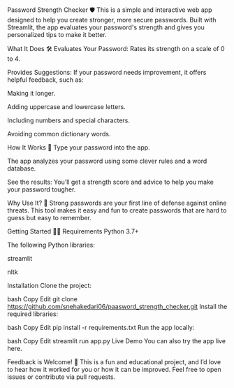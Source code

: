 Password Strength Checker 🛡️
This is a simple and interactive web app designed to help you create stronger, more secure passwords. Built with Streamlit, the app evaluates your password's strength and gives you personalized tips to make it better.

What It Does 🛠️
Evaluates Your Password: Rates its strength on a scale of 0 to 4.

Provides Suggestions: If your password needs improvement, it offers helpful feedback, such as:

Making it longer.

Adding uppercase and lowercase letters.

Including numbers and special characters.

Avoiding common dictionary words.

How It Works 🚀
Type your password into the app.

The app analyzes your password using some clever rules and a word database.

See the results: You’ll get a strength score and advice to help you make your password tougher.

Why Use It? 🤔
Strong passwords are your first line of defense against online threats. This tool makes it easy and fun to create passwords that are hard to guess but easy to remember.

Getting Started 👩‍💻
Requirements
Python 3.7+

The following Python libraries:

streamlit

nltk

Installation
Clone the project:

bash
Copy
Edit
git clone https://github.com/snehakedari06/paasword_strength_checker.git
Install the required libraries:

bash
Copy
Edit
pip install -r requirements.txt
Run the app locally:

bash
Copy
Edit
streamlit run app.py
Live Demo
You can also try the app live here.

Feedback is Welcome! 💬
This is a fun and educational project, and I’d love to hear how it worked for you or how it can be improved. Feel free to open issues or contribute via pull requests.

